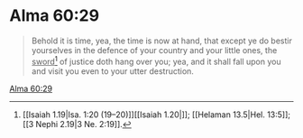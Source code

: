 # Alma 60:29

> Behold it is time, yea, the time is now at hand, that except ye do bestir yourselves in the defence of your country and your little ones, the <u>sword</u>[^a] of justice doth hang over you; yea, and it shall fall upon you and visit you even to your utter destruction.

[Alma 60:29](https://www.churchofjesuschrist.org/study/scriptures/bofm/alma/60?lang=eng&id=p29#p29)


[^a]: [[Isaiah 1.19|Isa. 1:20 (19–20)]][[Isaiah 1.20|]]; [[Helaman 13.5|Hel. 13:5]]; [[3 Nephi 2.19|3 Ne. 2:19]].  
